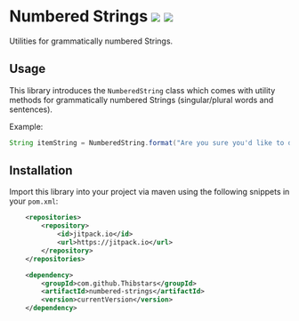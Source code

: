 # Numbered Strings [![](https://jitpack.io/v/Thibstars/numbered-strings.svg)](https://jitpack.io/#Thibstars/numbered-strings) [![](https://jitci.com/gh/Thibstars/numbered-strings/svg)](https://jitci.com/gh/Thibstars/numbered-strings)


Utilities for grammatically numbered Strings.

## Usage
This library introduces the `NumberedString` class which comes with utility methods for grammatically numbered Strings (singular/plural words and sentences).

Example:
````java
String itemString = NumberedString.format("Are you sure you'd like to delete %s %s?", selectedItems.size(), "item", "items");
````

## Installation
Import this library into your project via maven using the following snippets in your `pom.xml`:

````xml
	<repositories>
		<repository>
		    <id>jitpack.io</id>
		    <url>https://jitpack.io</url>
		</repository>
	</repositories>
````

````xml
	<dependency>
	    <groupId>com.github.Thibstars</groupId>
	    <artifactId>numbered-strings</artifactId>
	    <version>currentVersion</version>
	</dependency>
````